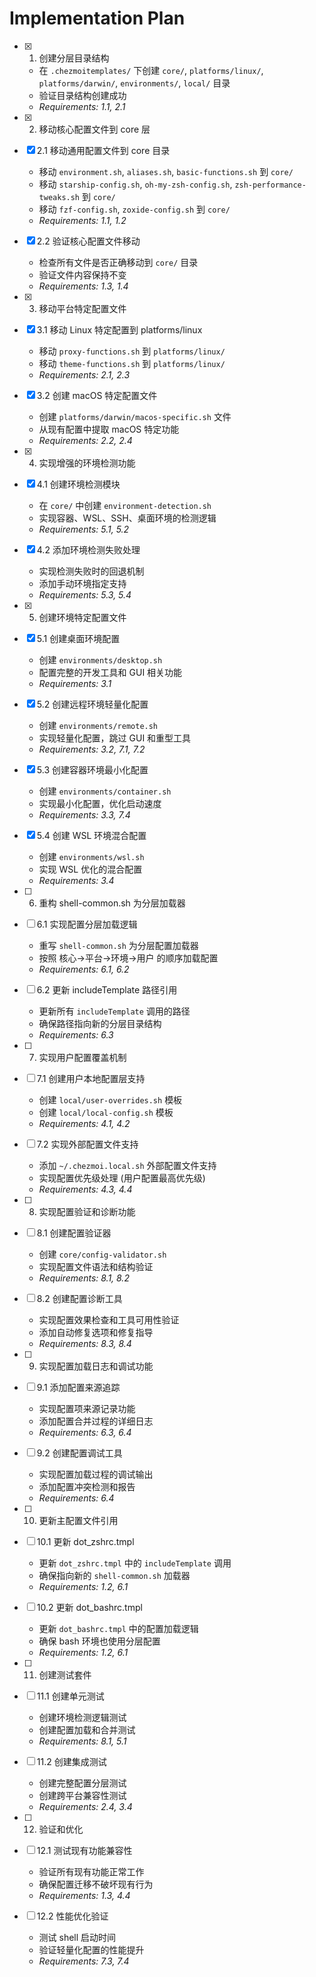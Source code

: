 # Implementation Plan

- [x] 1. 创建分层目录结构
  - 在 `.chezmoitemplates/` 下创建 `core/`, `platforms/linux/`, `platforms/darwin/`, `environments/`, `local/` 目录
  - 验证目录结构创建成功
  - _Requirements: 1.1, 2.1_

- [x] 2. 移动核心配置文件到 core 层
- [x] 2.1 移动通用配置文件到 core 目录
  - 移动 `environment.sh`, `aliases.sh`, `basic-functions.sh` 到 `core/`
  - 移动 `starship-config.sh`, `oh-my-zsh-config.sh`, `zsh-performance-tweaks.sh` 到 `core/`
  - 移动 `fzf-config.sh`, `zoxide-config.sh` 到 `core/`
  - _Requirements: 1.1, 1.2_

- [x] 2.2 验证核心配置文件移动
  - 检查所有文件是否正确移动到 `core/` 目录
  - 验证文件内容保持不变
  - _Requirements: 1.3, 1.4_

- [x] 3. 移动平台特定配置文件
- [x] 3.1 移动 Linux 特定配置到 platforms/linux
  - 移动 `proxy-functions.sh` 到 `platforms/linux/`
  - 移动 `theme-functions.sh` 到 `platforms/linux/`
  - _Requirements: 2.1, 2.3_

- [x] 3.2 创建 macOS 特定配置文件
  - 创建 `platforms/darwin/macos-specific.sh` 文件
  - 从现有配置中提取 macOS 特定功能
  - _Requirements: 2.2, 2.4_

- [x] 4. 实现增强的环境检测功能
- [x] 4.1 创建环境检测模块
  - 在 `core/` 中创建 `environment-detection.sh`
  - 实现容器、WSL、SSH、桌面环境的检测逻辑
  - _Requirements: 5.1, 5.2_

- [x] 4.2 添加环境检测失败处理
  - 实现检测失败时的回退机制
  - 添加手动环境指定支持
  - _Requirements: 5.3, 5.4_

- [x] 5. 创建环境特定配置文件
- [x] 5.1 创建桌面环境配置
  - 创建 `environments/desktop.sh`
  - 配置完整的开发工具和 GUI 相关功能
  - _Requirements: 3.1_

- [x] 5.2 创建远程环境轻量化配置
  - 创建 `environments/remote.sh`
  - 实现轻量化配置，跳过 GUI 和重型工具
  - _Requirements: 3.2, 7.1, 7.2_

- [x] 5.3 创建容器环境最小化配置
  - 创建 `environments/container.sh`
  - 实现最小化配置，优化启动速度
  - _Requirements: 3.3, 7.4_

- [x] 5.4 创建 WSL 环境混合配置
  - 创建 `environments/wsl.sh`
  - 实现 WSL 优化的混合配置
  - _Requirements: 3.4_

- [ ] 6. 重构 shell-common.sh 为分层加载器
- [ ] 6.1 实现配置分层加载逻辑
  - 重写 `shell-common.sh` 为分层配置加载器
  - 按照 核心→平台→环境→用户 的顺序加载配置
  - _Requirements: 6.1, 6.2_

- [ ] 6.2 更新 includeTemplate 路径引用
  - 更新所有 `includeTemplate` 调用的路径
  - 确保路径指向新的分层目录结构
  - _Requirements: 6.3_

- [ ] 7. 实现用户配置覆盖机制
- [ ] 7.1 创建用户本地配置层支持
  - 创建 `local/user-overrides.sh` 模板
  - 创建 `local/local-config.sh` 模板
  - _Requirements: 4.1, 4.2_

- [ ] 7.2 实现外部配置文件支持
  - 添加 `~/.chezmoi.local.sh` 外部配置文件支持
  - 实现配置优先级处理 (用户配置最高优先级)
  - _Requirements: 4.3, 4.4_

- [ ] 8. 实现配置验证和诊断功能
- [ ] 8.1 创建配置验证器
  - 创建 `core/config-validator.sh`
  - 实现配置文件语法和结构验证
  - _Requirements: 8.1, 8.2_

- [ ] 8.2 创建配置诊断工具
  - 实现配置效果检查和工具可用性验证
  - 添加自动修复选项和修复指导
  - _Requirements: 8.3, 8.4_

- [ ] 9. 实现配置加载日志和调试功能
- [ ] 9.1 添加配置来源追踪
  - 实现配置项来源记录功能
  - 添加配置合并过程的详细日志
  - _Requirements: 6.3, 6.4_

- [ ] 9.2 创建配置调试工具
  - 实现配置加载过程的调试输出
  - 添加配置冲突检测和报告
  - _Requirements: 6.4_

- [ ] 10. 更新主配置文件引用
- [ ] 10.1 更新 dot_zshrc.tmpl
  - 更新 `dot_zshrc.tmpl` 中的 `includeTemplate` 调用
  - 确保指向新的 `shell-common.sh` 加载器
  - _Requirements: 1.2, 6.1_

- [ ] 10.2 更新 dot_bashrc.tmpl
  - 更新 `dot_bashrc.tmpl` 中的配置加载逻辑
  - 确保 bash 环境也使用分层配置
  - _Requirements: 1.2, 6.1_

- [ ] 11. 创建测试套件
- [ ] 11.1 创建单元测试
  - 创建环境检测逻辑测试
  - 创建配置加载和合并测试
  - _Requirements: 8.1, 5.1_

- [ ] 11.2 创建集成测试
  - 创建完整配置分层测试
  - 创建跨平台兼容性测试
  - _Requirements: 2.4, 3.4_

- [ ] 12. 验证和优化
- [ ] 12.1 测试现有功能兼容性
  - 验证所有现有功能正常工作
  - 确保配置迁移不破坏现有行为
  - _Requirements: 1.3, 4.4_

- [ ] 12.2 性能优化验证
  - 测试 shell 启动时间
  - 验证轻量化配置的性能提升
  - _Requirements: 7.3, 7.4_